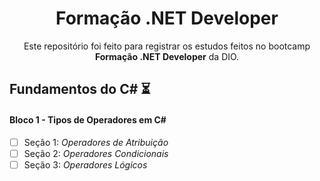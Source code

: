 <h1 align="center">Formação .NET Developer</h1>

<p align="center">Este repositório foi feito para registrar os estudos feitos no bootcamp <strong>Formação .NET Developer</strong> da DIO.</p>
 
## Fundamentos do C# :hourglass_flowing_sand:

#### Bloco 1 - Tipos de Operadores em C#

- [ ] Seção 1: _Operadores de Atribuição_
- [ ] Seção 2: _Operadores Condicionais_
- [ ] Seção 3: _Operadores Lógicos_
